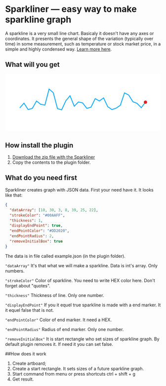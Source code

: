 # Sparkliner — easy way to make sparkline graph
A sparkline is a very small line chart. Basicaly it doesn't have any axes or coordinates. It presents the general shape of the variation (typically over time) in some measurement, such as temperature or stock market price, in a simple and highly condensed way. [Learn more here](https://en.wikipedia.org/wiki/Sparkline).

## What will you get
![Sparkline is ready](/sparkline-example.png)

## How install the plugin
1. [Download the zip file with the Sparkliner](https://github.com/Volorf/Sparkliner/archive/master.zip)
2. Copy the contents to the plugin folder.

## What do you need first
Sparkliner creates graph with JSON data. First your need have it. It looks like that:

``` json
{
  "dataArray": [10, 30, 3, 8, 39, 25, 22],
  "strokeColor": "#00AAFF",
  "thickness": 1,
  "displayEndPoint": true,
  "endPointColor": "#DD2020",
  "endPointRadius": 2,
  "removeInitialBox": true
}
```

The data is in file called example.json (in the plugin folder).

``` "dataArray" ```
It's that what we will make a sparkline. Data is int's array. Only numbers.

``` "strokeColor" ```
Color of sparkline. You need to write HEX color here. Don't forget about "quotes".

``` "thickness" ```
Thickness of line. Only one number.

``` "displayEndPoint" ```
If you it equel true sparkline is made with a end marker. It it equel false that is not.

``` "endPointColor" ```
Color of end marker. It need a HEX.

``` "endPointRadius" ```
Radius of end marker. Only one number.

``` "removeInitialBox" ```
It is start rectangle who set sizes of sparkline graph. By default plugin removes it. If need it you can set false.

##How does it work
1. Create artboard;
2. Create a start rectangle. It sets sizes of a future sparkline graph.
3. Start command from menu or press shortcuts ctrl + shift + g
4. Get result.

